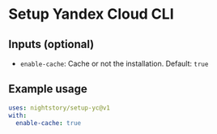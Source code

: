 # Setup Yandex Cloud CLI

## Inputs (optional)
* `enable-cache`:
  Cache or not the installation. Default: `true`

## Example usage
```yaml
uses: nightstory/setup-yc@v1
with:
  enable-cache: true
```
